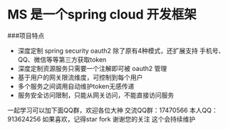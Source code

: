 # MS 是一个spring cloud 开发框架

###项目特点

- 深度定制 spring security oauth2 除了原有4种模式，还扩展支持 手机号、QQ、微信等等第三方获取token
- 深度定制资源服务只需要一个注解即可被 oauth2 管理
- 基于用户的网关限流维度，可控制到每个用户
- 多个服务之间调用自动维护token无感传递
- 服务安全访问限制，只能从网关访问，不能直接访问服务 
	



一起学习可以加下面QQ群，欢迎各位大神
交流QQ群：17470566
本人QQ：913624256
如果喜欢，记得star fork 谢谢您的关注 这个会持续维护	
